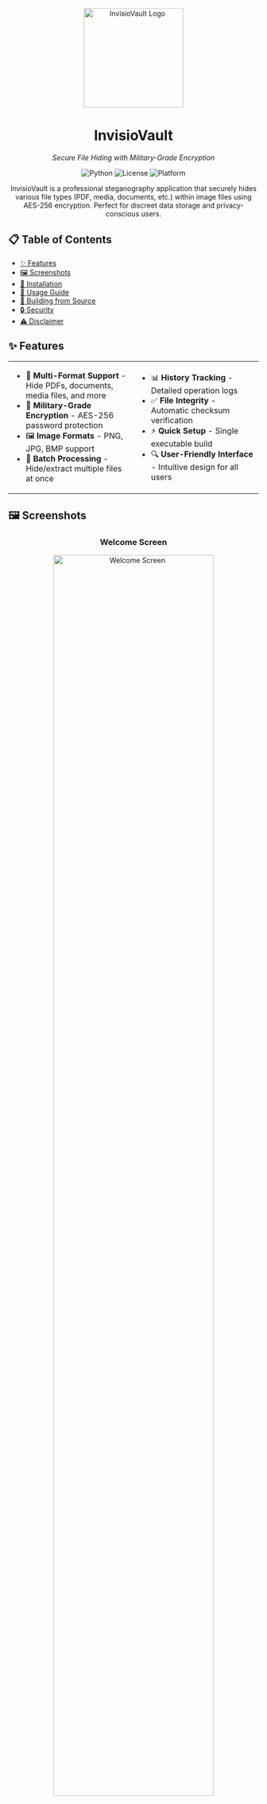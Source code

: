 <div align="center">
  <img src="InvisioVault.ico" alt="InvisioVault Logo" width="200">
  <h1>InvisioVault</h1>
  <p><em>Secure File Hiding with Military-Grade Encryption</em></p>

  ![Python](https://img.shields.io/badge/python-3.8+-blue.svg)
  ![License](https://img.shields.io/badge/license-MIT-green.svg)
  ![Platform](https://img.shields.io/badge/platform-Windows-lightgrey.svg)
</div>

<p align="center">
  InvisioVault is a professional steganography application that securely hides various file types (PDF, media, documents, etc.) within image files using AES-256 encryption. Perfect for discreet data storage and privacy-conscious users.
</p>

## 📋 Table of Contents
- [✨ Features](#-features)
- [🖼️ Screenshots](#-screenshots)
- [🚀 Installation](#-installation)
- [📝 Usage Guide](#-usage-guide)
- [🔨 Building from Source](#-building-from-source)
- [🔒 Security](#-security)
- [⚠️ Disclaimer](#-disclaimer)

## ✨ Features

<div align="center">
  <table>
    <tr>
      <td width="50%">
        <ul>
          <li>📁 <strong>Multi-Format Support</strong> - Hide PDFs, documents, media files, and more</li>
          <li>🔐 <strong>Military-Grade Encryption</strong> - AES-256 password protection</li>
          <li>🖼️ <strong>Image Formats</strong> - PNG, JPG, BMP support</li>
          <li>🔄 <strong>Batch Processing</strong> - Hide/extract multiple files at once</li>
        </ul>
      </td>
      <td width="50%">
        <ul>
          <li>📊 <strong>History Tracking</strong> - Detailed operation logs</li>
          <li>✅ <strong>File Integrity</strong> - Automatic checksum verification</li>
          <li>⚡ <strong>Quick Setup</strong> - Single executable build</li>
          <li>🔍 <strong>User-Friendly Interface</strong> - Intuitive design for all users</li>
        </ul>
      </td>
    </tr>
  </table>
</div>

## 🖼️ Screenshots

<div align="center">
  <h3>Welcome Screen</h3>
  <img src="./screenshots/First_page.png" alt="Welcome Screen" width="80%">
  <p><em>The application's main interface provides easy access to all features</em></p>

  <h3>Hide Files</h3>
  <img src="./screenshots/Hide_files.png" alt="File Hiding Interface" width="80%">
  <p><em>Securely hide your sensitive files within innocent-looking images</em></p>

  <h3>Extract Files</h3>
  <img src="./screenshots/Extract_files.png" alt="File Extraction" width="80%">
  <p><em>Easily retrieve your hidden files with password protection</em></p>

  <h3>Operation History</h3>
  <img src="./screenshots/History.png" alt="Operation History" width="80%">
  <p><em>Keep track of all your hide and extract operations</em></p>

  <h3>About & Disclaimer</h3>
  <img src="./screenshots/About.png" alt="About Section" width="80%">
  <p><em>Application information and legal disclaimer</em></p>
</div>

## 🚀 Installation

### Quick Start (Prebuilt Executable)
1. Download the latest release from the [Releases page](https://github.com/Mrtracker-new/InvisioVault-Desktop/releases)
2. Double-click `InvisioVault.exe` from the `dist` folder
3. No installation required - runs immediately!

### From Source
```bash
git clone https://github.com/Mrtracker-new/InvisioVault-Desktop.git
cd InvisioVault
pip install -r requirements.txt
python build.bat
```

## 📝 Usage Guide

<div align="center">
  <table>
    <tr>
      <th>Hiding Files</th>
      <th>Extracting Files</th>
    </tr>
    <tr>
      <td>
        <ol>
          <li>Launch InvisioVault</li>
          <li>Select "Hide Files" operation</li>
          <li>Choose a carrier image</li>
          <li>Select file(s) to hide</li>
          <li>Set a strong password</li>
          <li>Click "Hide Files"</li>
        </ol>
      </td>
      <td>
        <ol>
          <li>Launch InvisioVault</li>
          <li>Select "Extract Files" operation</li>
          <li>Select the image with hidden content</li>
          <li>Enter the correct password</li>
          <li>Choose extraction location</li>
          <li>Click "Extract Files"</li>
        </ol>
      </td>
    </tr>
  </table>
</div>

## 🔨 Building from Source

1. Install [Python 3.8+](https://python.org)
2. Clone the repository
3. Run `build.bat` to:
   - Install dependencies
   - Create standalone executable
   - Generate application icon
4. Find executable in `dist` folder

### System Requirements

- Windows operating system
- Python 3.8 or higher (for building from source)
- Required Python packages (see requirements.txt)

## 🔒 Security

InvisioVault uses AES-256 encryption to secure your hidden files. Even if someone discovers that an image contains hidden data, they cannot extract it without the correct password.

## ⚠️ Disclaimer

This tool is intended for legitimate privacy and security purposes only. Users are responsible for ensuring they comply with all applicable laws regarding data privacy and security.

